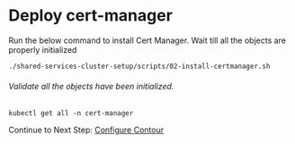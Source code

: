 # Deploy cert-manager

Run the below command to install Cert Manager. Wait till all the objects are properly initialized

```bash
./shared-services-cluster-setup/scripts/02-install-certmanager.sh
```

###### Validate all the objects have been initialized.

    kubectl get all -n cert-manager

Continue to Next Step: [Configure Contour](03_configure_contour.md)
